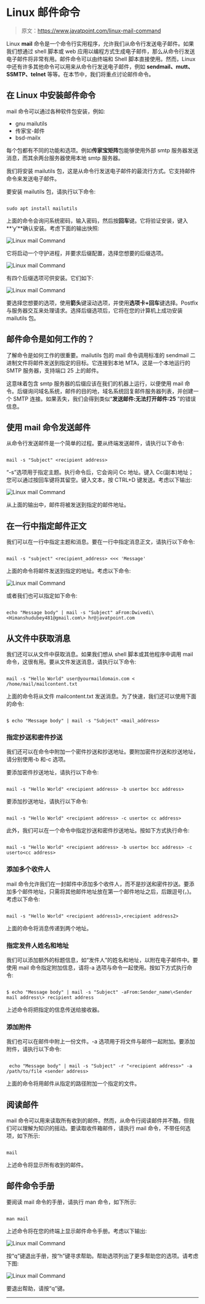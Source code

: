 # Linux 邮件命令

> 原文：<https://www.javatpoint.com/linux-mail-command>

Linux **mail** 命令是一个命令行实用程序，允许我们从命令行发送电子邮件。如果我们想通过 shell 脚本或 web 应用以编程方式生成电子邮件，那么从命令行发送电子邮件将非常有用。邮件命令可以由终端和 Shell 脚本直接使用。然而，Linux 中还有许多其他命令可以用来从命令行发送电子邮件，例如 **sendmail、mutt、SSMTP、telnet** 等等。在本节中，我们将重点讨论邮件命令。

## 在 Linux 中安装邮件命令

mail 命令可以通过各种软件包安装，例如:

*   gnu mailutils
*   传家宝-邮件
*   bsd-mailx

每个包都有不同的功能和选项。例如**传家宝矩阵**包能够使用外部 smtp 服务器发送消息，而其余两台服务器使用本地 smtp 服务器。

我们将安装 mailutils 包，这是从命令行发送电子邮件的最流行方式。它支持邮件命令来发送电子邮件。

要安装 mailutils 包，请执行以下命令:

```

sudo apt install mailutils

```

上面的命令会询问系统密码，输入密码，然后按**回车**键。它将验证安装，键入**‘y’**确认安装。考虑下面的输出快照:

![Linux mail Command](img/7d6a701f8ba802322c9a2a3a741b3e2d.png)

它将启动一个守护进程，并要求后缀配置，选择您想要的后缀选项。

![Linux mail Command](img/7d381aa1a2110eb2d17580c900f9dae8.png)

有四个后缀选项可供安装。它们如下:

![Linux mail Command](img/57dbba98189175d20f4866dba02421c7.png)

要选择您想要的选项，使用**箭头**键滚动选项，并使用**选项卡+回车**键选择。Postfix 与服务器交互来处理请求。选择后缀选项后，它将在您的计算机上成功安装 mailutils 包。

## 邮件命令是如何工作的？

了解命令是如何工作的很重要。mailutils 包的 mail 命令调用标准的 sendmail 二进制文件将邮件发送到指定的目标。它连接到本地 MTA，这是一个本地运行的 SMTP 服务器，支持端口 25 上的邮件。

这意味着包含 smtp 服务器的后缀应该在我们的机器上运行，以便使用 mail 命令。后缀询问域名系统，邮件的目的地，域名系统回复邮件服务器列表，并创建一个 SMTP 连接。如果丢失，我们会得到类似“**发送邮件:无法打开邮件:25** ”的错误信息。

## 使用 mail 命令发送邮件

从命令行发送邮件是一个简单的过程。要从终端发送邮件，请执行以下命令:

```

mail -s "Subject" <recipient address>

```

“-s”选项用于指定主题。执行命令后，它会询问 Cc 地址。键入 Cc(副本)地址；您可以通过按回车键将其留空。键入文本，按 CTRL+D 键发送。考虑以下输出:

![Linux mail Command](img/d59aa03c36b1d212a78e24c58d34b9a5.png)

从上面的输出中，邮件将被发送到指定的邮件地址。

## 在一行中指定邮件正文

我们可以在一行中指定主题和消息。要在一行中指定消息正文，请执行以下命令:

```

mail -s "subject" <recipient_address> <<< 'Message'

```

上面的命令将邮件发送到指定的地址。考虑以下命令:

![Linux mail Command](img/a41ae09508386d0e9e33204e1a0e8370.png)

或者我们也可以指定如下命令:

```

echo "Message body" | mail -s "Subject" aFrom:Dwivedi\<Himanshudubey481@gmail.com\> hr@javatpoint.com

```

## 从文件中获取消息

我们还可以从文件中获取消息。如果我们想从 shell 脚本或其他程序中调用 mail 命令，这很有用。要从文件发送消息，请执行以下命令:

```

mail -s "Hello World" user@yourmaildomain.com < /home/mail/mailcontent.txt

```

上面的命令将从文件 mailcontent.txt 发送消息。为了快速，我们还可以使用下面的命令:

```

$ echo "Message body" | mail -s "Subject" <mail_address>

```

### 指定抄送和密件抄送

我们还可以在命令中附加一个密件抄送和抄送地址。要附加密件抄送和抄送地址，请分别使用-b 和-c 选项。

要添加密件抄送地址，请执行以下命令:

```

mail -s "Hello World" <recipient address> -b userto< bcc address>

```

要添加抄送地址，请执行以下命令:

```

mail -s "Hello World" <recipient address> -c userto< cc address>

```

此外，我们可以在一个命令中指定抄送和密件抄送地址。按如下方式执行命令:

```

mail -s "Hello World" <recipient address> -b userto< bcc address> -c userto<cc address>

```

### 添加多个收件人

mail 命令允许我们在一封邮件中添加多个收件人，而不是抄送和密件抄送。要添加多个邮件地址，只需将其他邮件地址放在第一个邮件地址之后，后跟逗号(，)。考虑以下命令:

```

mail -s "Hello World" <recipient address1>,<recipient address2>

```

上面的命令将消息传递到两个地址。

### 指定发件人姓名和地址

我们可以添加额外的标题信息，如“发件人”的姓名和地址，以附在电子邮件中。要使用 mail 命令指定附加信息，请将-a 选项与命令一起使用。按如下方式执行命令:

```

$ echo "Message body" | mail -s "Subject" -aFrom:Sender_name\<Sender mail address\> recipient address

```

上述命令将把指定的信息传送给接收器。

### 添加附件

我们也可以在邮件中附上一份文件。-a 选项用于将文件与邮件一起附加。要添加附件，请执行以下命令:

```

 echo "Message body" | mail -s "Subject" -r "<recipient address>" -a /path/to/file <sender address>

```

上面的命令将用邮件从指定的路径附加一个指定的文件。

## 阅读邮件

mail 命令可以用来读取所有收到的邮件。然而，从命令行阅读邮件并不酷，但我们可以理解为知识的摇动。要读取收件箱邮件，请执行 mail 命令，不带任何选项，如下所示:

```

mail

```

上述命令将显示所有收到的邮件。

## 邮件命令手册

要阅读 mail 命令的手册，请执行 man 命令，如下所示:

```

man mail

```

上述命令将在您的终端上显示邮件命令手册。考虑以下输出:

![Linux mail Command](img/0b2664d7d8f0feab02dabbe144c7a69e.png)

按“q”键退出手册，按“h”键寻求帮助。帮助选项列出了更多帮助您的选项。请考虑下图:

![Linux mail Command](img/2ef66946a989e3b70dff066ba2689fe9.png)

要退出帮助，请按“q”键。

* * *